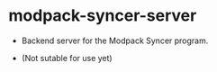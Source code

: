 # modpack-syncer-server
- Backend server for the Modpack Syncer program.

- (Not sutable for use yet)
